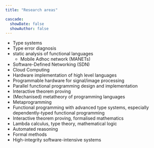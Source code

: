 ```yaml
---
title: "Research areas"

cascade:
  showDate: false
  showAuthor: false
---
```


- Type systems
- Type error diagnosis
- static analysis of functional languages
  - Mobile Adhoc network  (MANETs)
- Software-Defined Networking (SDN)
- Cloud Computing
- Hardware implementation of high level languages
- Programmable hardware for signal/image processing
- Parallel functional programming design and implementation
- Interactive theorem proving
- (Mechanised) metatheory of programming languages
- Metaprogramming
- Functional programming with advanced type systems, especially
dependently-typed functional programming
- Interactive theorem proving, formalised mathematics
- Lambda calculus, type theory, mathematical logic
- Automated reasoning
- Formal methods
- High-integrity software-intensive systems
